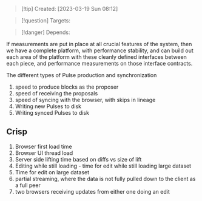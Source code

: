 
>[!tip] Created: [2023-03-19 Sun 08:12]

>[!question] Targets: 

>[!danger] Depends: 

If  measurements are put in place at all crucial features of the system, then we have a complete platform, with performance stability, and can build out each area of the platform with these cleanly defined interfaces between each piece, and performance measurements on those interface contracts.



The different types of Pulse production and synchronization
1. speed to produce blocks as the proposer
2. speed of receiving the proposals
3. speed of syncing with the browser, with skips in lineage
4. Writing new Pulses to disk
5. Writing synced Pulses to disk

## Crisp
1. Browser first load time
2. Browser UI thread load
3. Server side lifting time based on diffs vs size of lift
4. Editing while still loading - time for edit while still loading large dataset
5. Time for edit on large dataset
6. partial streaming, where the data is not fully pulled down to the client as a full peer
7. two browsers receiving updates from either one doing an edit

